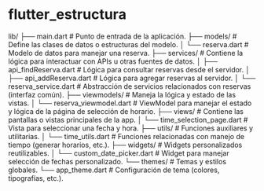 # flutter_estructura

lib/
├── main.dart                  # Punto de entrada de la aplicación.
├── models/                    # Define las clases de datos o estructuras del modelo.
│   └── reserva.dart           # Modelo de datos para manejar una reserva.
├── services/                  # Contiene la lógica para interactuar con APIs u otras fuentes de datos.
│   ├── api_findReserva.dart   # Lógica para consultar reservas desde el servidor.
│   ├── api_addReserva.dart    # Lógica para agregar reservas al servidor.
│   └── reserva_service.dart   # Abstracción de servicios relacionados con reservas (interfaz común).
├── viewmodels/                # Maneja la lógica y estado de las vistas.
│   └── reserva_viewmodel.dart # ViewModel para manejar el estado y lógica de la página de selección de horario.
├── views/                     # Contiene las pantallas o vistas principales de la app.
│   └── time_selection_page.dart # Vista para seleccionar una fecha y hora.
├── utils/                     # Funciones auxiliares y utilitarias.
│   └── time_utils.dart        # Funciones relacionadas con manejo de tiempo (generar horarios, etc.).
├── widgets/                   # Widgets personalizados reutilizables.
│   └── custom_date_picker.dart # Widget para manejar selección de fechas personalizado.
└── themes/                    # Temas y estilos globales.
    └── app_theme.dart         # Configuración de tema (colores, tipografías, etc.).

